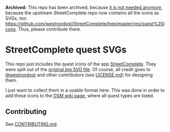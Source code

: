 **Archived:** This repo has been archived, because [it is not needed anymore](https://github.com/rugk/streetcomplete-quest-svgs/issues/15), because the upstream StreetComplete repo now contains all the icons as SVGs, too: https://github.com/westnordost/StreetComplete/tree/master/res/quest%20icons. Thus, please contribute there.

# StreetComplete quest SVGs

This repo just includes the quest icons of the app [StreetComplete](https://github.com/westnordost/StreetComplete/). They were split out of the [original big SVG file](https://github.com/westnordost/StreetComplete/blob/master/res/quest_icons.svg). Of course, all credit goes to [@westnordost](https://github.com/westnordost) and other contributors (see [LICENSE.md](LICENSE.md)) for designing them.

I just want to collect them in a usable format here. This was done in order to add these icons to the [OSM wiki page](https://wiki.openstreetmap.org/wiki/StreetComplete/Quests), where all quest types are listed.

## Contributing

See [CONTRIBUTING.md](CONTRIBUTING.md).

